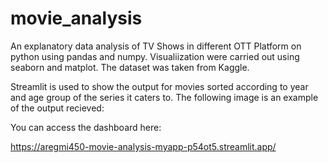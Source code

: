 # movie_analysis

An explanatory data analysis of TV Shows in different OTT Platform on python using pandas and numpy. Visualiization were carried out using seaborn and matplot. The dataset was taken from Kaggle.

Streamlit is used to show the output for movies sorted according to year and age group of the series it caters to. The following image is an example of the output recieved:

You can access the dashboard here:

https://aregmi450-movie-analysis-myapp-p54ot5.streamlit.app/
